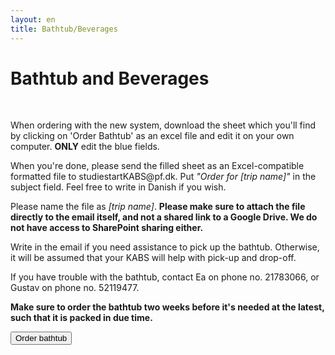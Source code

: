 ```yaml
---
layout: en
title: Bathtub/Beverages
---
```


<h1>Bathtub and Beverages</h1>

<div id="poster-image" style= " background-image: url('/static/img/confettiBathtub.png');">

</div>

<br>
<div class="box">
<p>When ordering with the new system, download the sheet which you'll find by clicking on 'Order Bathtub' as an excel file and edit it on your own computer. <b>ONLY</b> edit the blue fields.</p>
<p>When you're done, please send the filled sheet as an Excel-compatible formatted file to studiestartKABS@pf.dk. Put <i>"Order for [trip name]"</i> in the subject field. Feel free to write in Danish if you wish. </p>
<p>Please name the file as <i>[trip name]</i>. <b>Please make sure to attach the file directly to the email itself, and not a shared link to a Google Drive. We do not have access to SharePoint sharing either.</b></p>
<p>Write in the email if you need assistance to pick up the bathtub. Otherwise, it will be assumed that your KABS will help with pick-up and drop-off.</p>
<!--<p>If you have not received an invoice within 10 business days after the bathtub is returned, you will not be charged for the order.</p>-->
<p>If you have trouble with the bathtub, contact Ea on phone no. 21783066, or Gustav on phone no. 52119477.</p>
<p><b>Make sure to order the bathtub two weeks before it's needed at the latest, such that it is packed in due time.</b></p>

<a style="text-align: center" href="https://docs.google.com/spreadsheets/d/1tNMf3txd2a1Js-rQsooB9xri_Yf7MVfT9xIVhe84hhM/edit?usp=sharing">
	<button class="applyBtn">
	  Order bathtub
	</button>
</a>
<br>
</div>

